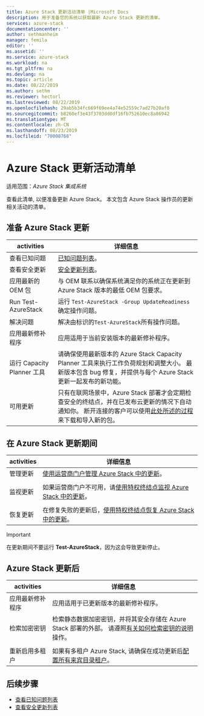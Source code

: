 ```yaml
---
title: Azure Stack 更新活动清单 |Microsoft Docs
description: 用于准备您的系统以获取最新 Azure Stack 更新的清单。
services: azure-stack
documentationcenter: ''
author: sethmanheim
manager: femila
editor: ''
ms.assetid: ''
ms.service: azure-stack
ms.workload: na
ms.tgt_pltfrm: na
ms.devlang: na
ms.topic: article
ms.date: 08/22/2019
ms.author: sethm
ms.reviewer: hectorl
ms.lastreviewed: 08/22/2019
ms.openlocfilehash: 29ab5b34fc669f69ee4a74e52559c7ad27b20af8
ms.sourcegitcommit: b8260ef3e43f3703dd0df16fb752610ec8a86942
ms.translationtype: MT
ms.contentlocale: zh-CN
ms.lasthandoff: 08/23/2019
ms.locfileid: "70008768"
---
```

# <a name="azure-stack-update-activity-checklist"></a>Azure Stack 更新活动清单

适用范围：*Azure Stack 集成系统*

查看此清单, 以便准备更新 Azure Stack。 本文包含 Azure Stack 操作员的更新相关活动的清单。

## <a name="prepare-for-azure-stack-update"></a>准备 Azure Stack 更新

| activities | 详细信息 |
| --- | --- |
| 查看已知问题 |[已知问题列表](https://docs.microsoft.com/azure-stack/operator/azure-stack-release-notes-known-issues-1906)。 |
| 查看安全更新 | [安全更新列表](https://docs.microsoft.com/azure-stack/operator/azure-stack-release-notes-security-updates-1906)。 |
| 应用最新的 OEM 包 | 与 OEM 联系以确保系统满足你的系统正在更新到 Azure Stack 版本的最低 OEM 包要求。 |
| Run Test-AzureStack | 运行 `Test-AzureStack -Group UpdateReadiness` 确定操作问题。 |
| 解决问题 | 解决由标识的`Test-AzureStack`所有操作问题。 |
| 应用最新修补程序 | 应用适用于当前安装版本的最新修补程序。 |
| 运行 Capacity Planner 工具 | 请确保使用最新版本的 Azure Stack Capacity Planner 工具来执行工作负荷规划和调整大小。 最新版本包含 bug 修复，并提供与每个 Azure Stack 更新一起发布的新功能。 |
| 可用更新 | 只有在联网场景中，Azure Stack 部署才会定期检查安全的终结点，并在已发布云更新的情况下自动通知你。 断开连接的客户可以使用[此处所述的过程](https://docs.microsoft.com/azure-stack/operator/azure-stack-apply-updates)来下载和导入新的包。 |


## <a name="during-azure-stack-update"></a>在 Azure Stack 更新期间

| activities | 详细信息 |
|--------------------|------------------------------------------------------------------------------------------------------|
| 管理更新 |[使用运营商门户管理 Azure Stack 中的更新](https://docs.microsoft.com/azure-stack/operator/azure-stack-updates)。 |
|  |  |
| 监视更新 | 如果运营商门户不可用，请[使用特权终结点监视 Azure Stack 中的更新](https://docs.microsoft.com/azure-stack/operator/azure-stack-monitor-update)。 |
|  |  |
| 恢复更新 | 在修复失败的更新后，[使用特权终结点恢复 Azure Stack 中的更新](https://docs.microsoft.com/azure-stack/operator/azure-stack-monitor-update)。 |

> [!Important]  
> 在更新期间不要运行 **Test-AzureStack**，因为这会导致更新停止。

## <a name="after-azure-stack-update"></a>Azure Stack 更新后

| activities | 详细信息 |
|--------------------------|----------------------------------------------------------------------------------------------------------------------------------------------------------------|
| 应用最新修补程序 | 应用适用于已更新版本的最新修补程序。 |
| 检索加密密钥 | 检索静态数据加密密钥，并将其安全存储在 Azure Stack 部署的外部。 请遵照[有关如何检索密钥的说明](https://docs.microsoft.com/azure-stack/operator/azure-stack-security-bitlocker)操作。 |
|  |  |
| 重新启用多租户 | 如果有多租户 Azure Stack, 请确保在成功更新后[配置所有来宾目录租户](https://docs.microsoft.com/azure-stack/operator/azure-stack-enable-multitenancy#configure-guest-directory)。 |

## <a name="next-steps"></a>后续步骤

-   [查看已知问题列表](https://docs.microsoft.com/azure-stack/operator/azure-stack-release-notes-known-issues-1907)  
-   [查看安全更新列表](https://docs.microsoft.com/azure-stack/operator/azure-stack-release-notes-security-updates-1907)